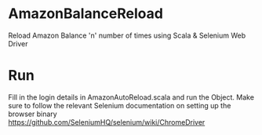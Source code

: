 # AmazonBalanceReload
Reload Amazon Balance 'n' number of times using Scala &amp; Selenium Web Driver

# Run
Fill in the login details in AmazonAutoReload.scala and run the Object.
Make sure to follow the relevant Selenium documentation on setting up the browser binary https://github.com/SeleniumHQ/selenium/wiki/ChromeDriver
